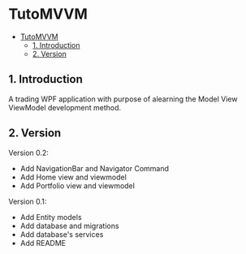 # TutoMVVM

- [TutoMVVM](#tutomvvm)
  - [1. Introduction](#1-introduction)
  - [2. Version](#2-version)

## 1. Introduction

A trading WPF application with purpose of alearning the Model View ViewModel development method.

## 2. Version

Version 0.2:

- Add NavigationBar and Navigator Command
- Add Home view and viewmodel
- Add Portfolio view and viewmodel

Version 0.1:

- Add Entity models
- Add database and migrations
- Add database's services
- Add README
